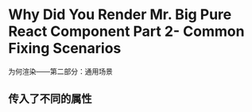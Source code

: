 # Why Did You Render Mr. Big Pure React Component Part 2- Common Fixing Scenarios

为何渲染——第二部分：通用场景

## 传入了不同的属性